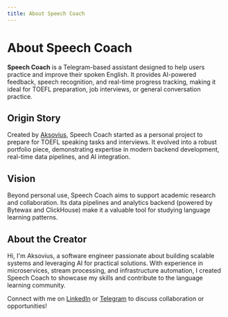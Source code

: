 ```yaml
---
title: About Speech Coach
---
```


# About Speech Coach

**Speech Coach** is a Telegram-based assistant designed to help users practice and improve their spoken English. It provides AI-powered feedback, speech recognition, and real-time progress tracking, making it ideal for TOEFL preparation, job interviews, or general conversation practice.

## Origin Story

Created by [Aksovius](https://www.linkedin.com/in/aksovius), Speech Coach started as a personal project to prepare for TOEFL speaking tasks and interviews. It evolved into a robust portfolio piece, demonstrating expertise in modern backend development, real-time data pipelines, and AI integration.

## Vision

Beyond personal use, Speech Coach aims to support academic research and collaboration. Its data pipelines and analytics backend (powered by Bytewax and ClickHouse) make it a valuable tool for studying language learning patterns.

## About the Creator

Hi, I'm Aksovius, a software engineer passionate about building scalable systems and leveraging AI for practical solutions. With experience in microservices, stream processing, and infrastructure automation, I created Speech Coach to showcase my skills and contribute to the language learning community.

Connect with me on [LinkedIn](https://www.linkedin.com/in/aksovius) or [Telegram](https://t.me/aksovius) to discuss collaboration or opportunities!